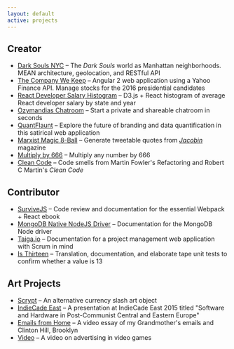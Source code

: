 ```yaml
---
layout: default
active: projects
---
```

<div class="page-section short">
    <div class="container flex">
        <div>
            <div>
                <h2>Creator</h2>
                <ul>
                    <li>
                    <a class="link" href='http://darksoulsnyc.herokuapp.com/'>Dark Souls NYC</a>
                     – The <em>Dark Souls</em> world as Manhattan neighborhoods. MEAN architecture, geolocation, and RESTful API</li>
                <li>
                    <a class="link" href='http://jamesanaipakos.com/thecompanywekeep/'>The Company We Keep</a>
                     – Angular 2 web application using a Yahoo Finance API. Manage stocks for the 2016 presidential candidates</li>
                 <li>
                    <a class="link" href='http://jamesanaipakos.com/react-d3-data-viz/'>React Developer Salary Histogram</a>
                     – D3.js + React histogram of average React developer salary by state and year</li>
                 <li>
                    <a class="link"  href='2015-11-01-Ozymandias-Chatroom'>Ozymandias Chatroom</a>
                     – Start a private and shareable chatroom in seconds</li>
                <li>
                    <a class="link" href='2015-09-01-QuantFlaunt-Overview'>QuantFlaunt</a>
                     – Explore the future of branding and data quantification in this satirical web application</li>
                <li>
                    <a class="link" href='http://jamesanaipakos.com/Marx-Magic-8-ball'>Marxist Magic 8-Ball</a>
                     – Generate tweetable quotes from <a href="https:jacobinmag.com" class="link"><em>Jacobin</em></a> magazine</li>
                <li>
                    <a class="link" href='http://jamesanaipakos.com/multiply-by-666/'>Multiply by 666</a>
                    – Multiply any number by 666</li>
                <li>
                    <a class="link"  href='https://github.com/janaipakos/Clean-Code-Smells-and-Heuristics'>Clean Code</a>
                    – Code smells from Martin Fowler's Refactoring and Robert C Martin's <em>Clean Code</em></li>
                </ul>
                <h2>Contributor</h2>
                <ul>
                <li>
                    <a class="link" href="http://survivejs.com/" alt="SurviveJS">SurviveJS</a>
                     – Code review and documentation for the essential Webpack + React ebook</li>
                <li>
                    <a class="link" href="https://github.com/mongodb/node-mongodb-native" alt="MongoDB">MongoDB Native NodeJS Driver</a>
                     – Documentation for the MongoDB Node driver</li>
                <li>
                    <a class="link" href="http://taiga.io" alt="Taiga">Taiga.io</a>
                     – Documentation for a project management web application with Scrum in mind</li>
                <li>
                    <a class="link"  href='https://github.com/janaipakos/is-thirteen'>Is Thirteen</a>
                    – Translation, documentation, and elaborate tape unit tests to confirm whether a value is 13</li>
                </ul>
                <h2>Art Projects</h2>
                <ul>
                <li>
                    <a class="link" href='http://csalateral.org/issue3/ecologies/boluk'>Scrypt</a>
                     – An alternative currency slash art object</li>
                <li>
                    <a class="link"  href='https://vimeo.com/120022906'>IndieCade East</a>
                     – A presentation at IndieCade East 2015 titled "Software and Hardware in Post-Communist Central and Eastern Europe"</li>
                <li>
                    <a class="link"  title="Letters Vimeo" href='https://www.youtube.com/watch?v=AOa1aX8Ehek'>Emails from Home</a>
                     – A video essay of my Grandmother's emails and Clinton Hill, Brooklyn</li>
                <li>
                    <a class="link"  href="https://www.youtube.com/watch?v=u0J6l82ipT0" title="Fiction YouTube" >Video</a>
                     – A video on advertising in video games</li>
                </ul>
            </div>
        </div>
    </div>
</div>
